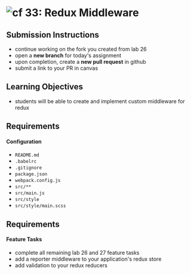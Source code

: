 ![cf](https://i.imgur.com/7v5ASc8.png) 33: Redux Middleware
======

## Submission Instructions
* continue working on the fork you created from lab 26
* open a **new branch** for today's assignment
* upon completion, create a **new pull request** in github
* submit a link to your PR in canvas

## Learning Objectives
* students will be able to create and implement custom middleware for redux

## Requirements
#### Configuration  
* `README.md`
* `.babelrc`
* `.gitignore`
* `package.json`
* `webpack.config.js`
* `src/**`
* `src/main.js`
* `src/style`
* `src/style/main.scss`

## Requirements  
#### Feature Tasks
* complete all remaining lab 26 and 27 feature tasks
* add a reporter middleware to your application's redux store
* add validation to your redux reducers
